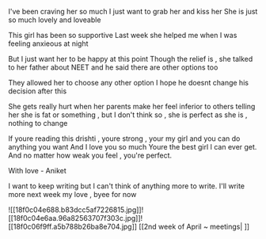 
I've been craving her so much 
I just want to grab her and kiss her
She is just so much lovely and loveable

This girl has been so supportive
Last week she helped me when I was feeling anxieous at night

But I just want her to be happy at this point 
Though the relief is , she talked to her father about NEET and he said there are other options too 

They allowed her to choose any other option 
I hope he doesnt change his decision after this 

She gets really hurt when her parents make her feel inferior to others telling her she is fat or something , but I don't think so , she is perfect as she is , nothing to change 

If youre reading this drishti , youre strong , your my girl and you can do anything you want
And I love you so much 
Youre the best girl I can ever get.
And no matter how weak you feel , you're perfect.

With love - Aniket

I want to keep writing but I can't think of anything more to write. I'll write more next week my love , byee for now

![[18f0c04e688.b83dcc5af7226815.jpg]]![[18f0c04e6aa.96a82563707f303c.jpg]]![[18f0c06f9ff.a5b788b26ba8e704.jpg]]
[[2nd week of April ~ meetings| ]]